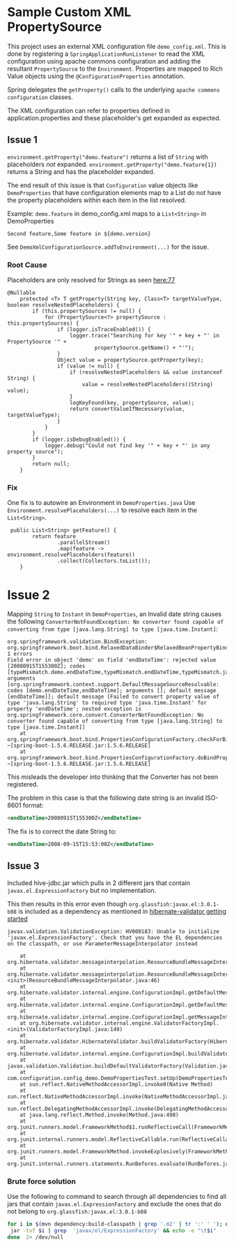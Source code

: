 # Sample Custom XML PropertySource
This project uses an external XML configuration file `demo_config.xml`.
This is done by registering a `SpringApplicationRunListener` to read the XML 
configuration using apache commons configuration and adding the resultant 
`PropertySource` to the `Environment`.
Properties are mapped to Rich Value objects using the `@ConfigurationProperties` annotation.

Spring delegates the `getProperty()` calls to the underlying
`apache commons configuration` classes. 

The XML configuration can refer to properties defined in application.properties
and these placeholder's get expanded as expected.

## Issue 1
`environment.getProperty("demo.feature")` returns a list of `String`
with placeholders _not_ expanded.
`environment.getProperty("demo.feature{1})` returns a String and has
the placeholder expanded.

The end result of this issue is that `Configuration` value 
objects like `DemoProperties` that have configuration elements map to 
a List<String> do not have the property placeholders 
within each item in the list resolved.

Example: `demo.feature` in demo_config.xml maps to a `List<String>` in DemoProperties
```
Second feature,Some feature in ${demo.version}
```


See `DemoXmlConfigurationSource.addToEnvironment(...)` for  the issue.  

### Root Cause
Placeholders are only resolved for Strings as seen 
[here:77](https://github.com/spring-projects/spring-framework/blob/master/spring-core/src/main/java/org/springframework/core/env/PropertySourcesPropertyResolver.java)
```
@Nullable
	protected <T> T getProperty(String key, Class<T> targetValueType, boolean resolveNestedPlaceholders) {
		if (this.propertySources != null) {
			for (PropertySource<?> propertySource : this.propertySources) {
				if (logger.isTraceEnabled()) {
					logger.trace("Searching for key '" + key + "' in PropertySource '" +
							propertySource.getName() + "'");
				}
				Object value = propertySource.getProperty(key);
				if (value != null) {
					if (resolveNestedPlaceholders && value instanceof String) {
						value = resolveNestedPlaceholders((String) value);
					}
					logKeyFound(key, propertySource, value);
					return convertValueIfNecessary(value, targetValueType);
				}
			}
		}
		if (logger.isDebugEnabled()) {
			logger.debug("Could not find key '" + key + "' in any property source");
		}
		return null;
	}
```
### Fix
One fix is to autowire an Environment in `DemoProperties.java`
Use `Environment.resolvePlaceholders(...)` to resolve each
item in the `List<String>`.

```
 public List<String> getFeature() {
        return feature
                .parallelStream()
                .map(feature -> environment.resolvePlaceholders(feature))
                .collect(Collectors.toList());
    }
```

# Issue 2
Mapping `String` to `Instant` in `DemoProperties`, an Invalid date string 
causes the following `ConverterNotFoundException: No converter found capable of converting from type [java.lang.String] to type [java.time.Instant]`:
```
org.springframework.validation.BindException: org.springframework.boot.bind.RelaxedDataBinder$RelaxedBeanPropertyBindingResult: 1 errors
Field error in object 'demo' on field 'endDateTime': rejected value [20080915T155300Z]; codes [typeMismatch.demo.endDateTime,typeMismatch.endDateTime,typeMismatch.java.time.Instant,typeMismatch]; arguments [org.springframework.context.support.DefaultMessageSourceResolvable: codes [demo.endDateTime,endDateTime]; arguments []; default message [endDateTime]]; default message [Failed to convert property value of type 'java.lang.String' to required type 'java.time.Instant' for property 'endDateTime'; nested exception is org.springframework.core.convert.ConverterNotFoundException: No converter found capable of converting from type [java.lang.String] to type [java.time.Instant]]
	at org.springframework.boot.bind.PropertiesConfigurationFactory.checkForBindingErrors(PropertiesConfigurationFactory.java:359) ~[spring-boot-1.5.6.RELEASE.jar:1.5.6.RELEASE]
	at org.springframework.boot.bind.PropertiesConfigurationFactory.doBindPropertiesToTarget(PropertiesConfigurationFactory.java:276) ~[spring-boot-1.5.6.RELEASE.jar:1.5.6.RELEASE]

```
This misleads the developer into thinking that the Converter
has not been registered.

The problem in this case is that the following date string
is an invalid ISO-8601 format:

```xml
<endDateTime>20080915T155300Z</endDateTime>
```
The fix is to correct the date String to:
```xml
<endDateTime>2008-09-15T15:53:00Z</endDateTime>
```

## Issue 3
Included hive-jdbc.jar which pulls in 2 different
jars that contain `javax.el.ExpressionFactory` but no
implementation.

This then results in this error even though `org.glassfish:javax.el:3.0.1-b08`
is included as a dependency as mentioned in [hibernate-validator getting started](http://hibernate.org/validator/documentation/getting-started/)

```
javax.validation.ValidationException: HV000183: Unable to initialize 'javax.el.ExpressionFactory'. Check that you have the EL dependencies on the classpath, or use ParameterMessageInterpolator instead

	at org.hibernate.validator.messageinterpolation.ResourceBundleMessageInterpolator.buildExpressionFactory(ResourceBundleMessageInterpolator.java:122)
	at org.hibernate.validator.messageinterpolation.ResourceBundleMessageInterpolator.<init>(ResourceBundleMessageInterpolator.java:46)
	at org.hibernate.validator.internal.engine.ConfigurationImpl.getDefaultMessageInterpolator(ConfigurationImpl.java:420)
	at org.hibernate.validator.internal.engine.ConfigurationImpl.getDefaultMessageInterpolatorConfiguredWithClassLoader(ConfigurationImpl.java:596)
	at org.hibernate.validator.internal.engine.ConfigurationImpl.getMessageInterpolator(ConfigurationImpl.java:355)
	at org.hibernate.validator.internal.engine.ValidatorFactoryImpl.<init>(ValidatorFactoryImpl.java:149)
	at org.hibernate.validator.HibernateValidator.buildValidatorFactory(HibernateValidator.java:38)
	at org.hibernate.validator.internal.engine.ConfigurationImpl.buildValidatorFactory(ConfigurationImpl.java:322)
	at javax.validation.Validation.buildDefaultValidatorFactory(Validation.java:103)
	at com.configuration.config_demo.DemoPropertiesTest.setUp(DemoPropertiesTest.java:32)
	at sun.reflect.NativeMethodAccessorImpl.invoke0(Native Method)
	at sun.reflect.NativeMethodAccessorImpl.invoke(NativeMethodAccessorImpl.java:62)
	at sun.reflect.DelegatingMethodAccessorImpl.invoke(DelegatingMethodAccessorImpl.java:43)
	at java.lang.reflect.Method.invoke(Method.java:498)
	at org.junit.runners.model.FrameworkMethod$1.runReflectiveCall(FrameworkMethod.java:50)
	at org.junit.internal.runners.model.ReflectiveCallable.run(ReflectiveCallable.java:12)
	at org.junit.runners.model.FrameworkMethod.invokeExplosively(FrameworkMethod.java:47)
	at org.junit.internal.runners.statements.RunBefores.evaluate(RunBefores.java:24)
```
### Brute force solution
Use the following to command to search through all
dependencies to find all jars that contain
`javax.el.ExpressionFactory` and exclude the ones
that do not belong to `org.glassfish:javax.el:3.0.1-b08`

```bash
for i in $(mvn dependency:build-classpath | grep '.m2' | tr ':' ' '); do                                                                                                                                                               [19:14:33]
 jar -tvf $i | grep  'javax/el/ExpressionFactory' && echo -e "\t$i"
done  2> /dev/null
```
